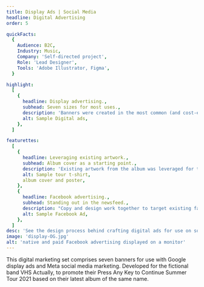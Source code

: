 ```yaml
---
title: Display Ads | Social Media
headline: Digital Advertising
order: 5

quickFacts:
  {
    Audience: B2C,
    Industry: Music,
    Company: 'Self-directed project',
    Role: 'Lead Designer',
    Tools: 'Adobe Illustrator, Figma',
  }

highlight:
  [
    {
      headline: Display advertising.,
      subhead: Seven sizes for most uses.,
      description: 'Banners were created in the most common (and cost-effective) display ad sizes for use with Google Ads and on Meta properties (Facebook and Instagram). Design elements were resized and sometimes omitted to promote readability but maintain campaign design integrity.',
      alt: Sample Digital ads,
    },
  ]

featurettes:
  [
    {
      headline: Leveraging existing artwork.,
      subhead: Album cover as a starting point.,
      description: 'Existing artwork from the album was leveraged for the banners to reinforce the connection between the upcoming tour and the album to promote both ticket sales and album sales.',
      alt: Sample tour t-shirt,
      album cover and poster,
    },
    {
      headline: Facebook advertising.,
      subhead: Standing out in the newsfeed.,
      description: "Copy and design work together to target existing fans of the band's page and stand out in newsfeeds when shared.",
      alt: Sample Facebook Ad,
    },
  ]
desc: 'See the design process behind crafting digital ads for use on social media and display advertising.'
image: 'display-OG.jpg'
alt: 'native and paid Facebook advertising displayed on a monitor'
---
```


This digital marketing set comprises seven banners for use with Google display ads and Meta social media marketing. Developed for the fictional band VHS Actually, to promote their Press Any Key to Continue Summer Tour 2021 based on their latest album of the same name.
